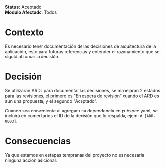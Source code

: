 **Status:** Aceptado
<br>
**Modulo Afectado:** Todos

# Contexto

Es necesario tener documentación de las decisiones de arquitectura de la aplicación, esto
para futuras referencias y entender el razonamiento que se siguió al tomar la decisión.

# Decisión

Se utilizaran ARDs para documentar las decisiones, se manejaran 2 estados para las revisiones, el primero es "En espera de revisión" cuando el ARD es aun una propuesta, y el segundo "Aceptado".

Cuando sea conveniente al agregar una dependencia en pubspec.yaml, se incluirá en comentarios el ID de la decisión que lo respalda, ejem: `# [ADR-0003]`.

# Consecuencias

Ya que estamos en estapas tempranas del proyecto no es necesaria ninguna accion adicional.
